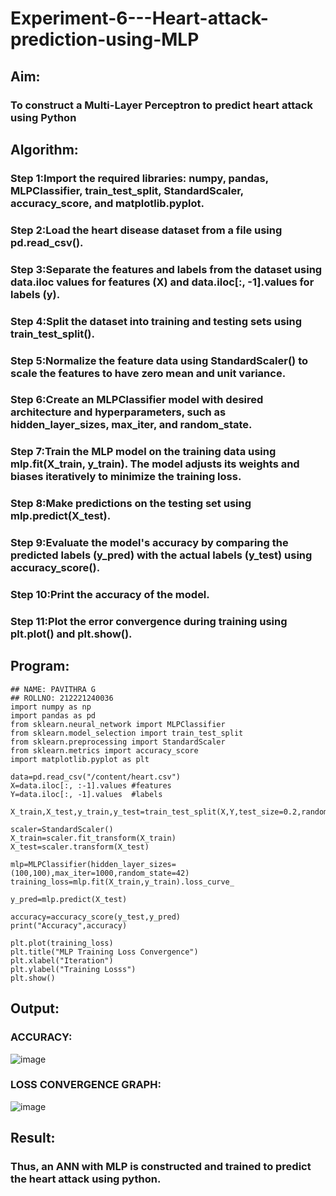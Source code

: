 # Experiment-6---Heart-attack-prediction-using-MLP
## Aim:
### To construct a  Multi-Layer Perceptron to predict heart attack using Python
## Algorithm:
### Step 1:Import the required libraries: numpy, pandas, MLPClassifier, train_test_split, StandardScaler, accuracy_score, and matplotlib.pyplot.<br>
### Step 2:Load the heart disease dataset from a file using pd.read_csv().<br>
### Step 3:Separate the features and labels from the dataset using data.iloc values for features (X) and data.iloc[:, -1].values for labels (y).<br>
### Step 4:Split the dataset into training and testing sets using train_test_split().<br>
### Step 5:Normalize the feature data using StandardScaler() to scale the features to have zero mean and unit variance.<br>
### Step 6:Create an MLPClassifier model with desired architecture and hyperparameters, such as hidden_layer_sizes, max_iter, and random_state.<br>
### Step 7:Train the MLP model on the training data using mlp.fit(X_train, y_train). The model adjusts its weights and biases iteratively to minimize the training loss.<br>
### Step 8:Make predictions on the testing set using mlp.predict(X_test).<br>
### Step 9:Evaluate the model's accuracy by comparing the predicted labels (y_pred) with the actual labels (y_test) using accuracy_score().<br>
### Step 10:Print the accuracy of the model.<br>
### Step 11:Plot the error convergence during training using plt.plot() and plt.show().<br>

## Program:
```
## NAME: PAVITHRA G
## ROLLNO: 212221240036
import numpy as np
import pandas as pd 
from sklearn.neural_network import MLPClassifier 
from sklearn.model_selection import train_test_split
from sklearn.preprocessing import StandardScaler 
from sklearn.metrics import accuracy_score
import matplotlib.pyplot as plt

data=pd.read_csv("/content/heart.csv")
X=data.iloc[:, :-1].values #features 
Y=data.iloc[:, -1].values  #labels 

X_train,X_test,y_train,y_test=train_test_split(X,Y,test_size=0.2,random_state=42)

scaler=StandardScaler()
X_train=scaler.fit_transform(X_train)
X_test=scaler.transform(X_test)

mlp=MLPClassifier(hidden_layer_sizes=(100,100),max_iter=1000,random_state=42)
training_loss=mlp.fit(X_train,y_train).loss_curve_

y_pred=mlp.predict(X_test)

accuracy=accuracy_score(y_test,y_pred)
print("Accuracy",accuracy)

plt.plot(training_loss)
plt.title("MLP Training Loss Convergence")
plt.xlabel("Iteration")
plt.ylabel("Training Losss")
plt.show()
```
## Output:
### ACCURACY:
![image](https://github.com/gpavithra673/Experiment-6---Heart-attack-prediction-using-MLP/assets/93427264/60e44819-498a-4f44-9124-36e6f8649bc1)
### LOSS CONVERGENCE GRAPH:
![image](https://github.com/gpavithra673/Experiment-6---Heart-attack-prediction-using-MLP/assets/93427264/aa392c48-fbdd-403e-8890-2bf9739dc79f)

## Result:
###     Thus, an ANN with MLP is constructed and trained to predict the heart attack using python.
     

